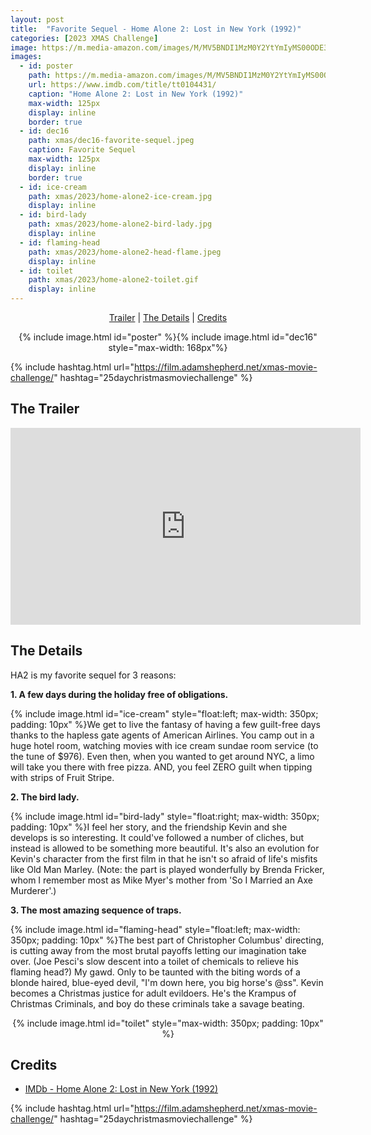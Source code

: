 ```yaml
---
layout: post
title:  "Favorite Sequel - Home Alone 2: Lost in New York (1992)"
categories: [2023 XMAS Challenge]
image: https://m.media-amazon.com/images/M/MV5BNDI1MzM0Y2YtYmIyMS00ODE3LTlhZjEtZTUyNmEzMTNhZWU5XkEyXkFqcGdeQXVyMTQxNzMzNDI@._V1_QL75_UX380_CR0,0,380,562_.jpg
images:
  - id: poster
    path: https://m.media-amazon.com/images/M/MV5BNDI1MzM0Y2YtYmIyMS00ODE3LTlhZjEtZTUyNmEzMTNhZWU5XkEyXkFqcGdeQXVyMTQxNzMzNDI@._V1_QL75_UX380_CR0,0,380,562_.jpg
    url: https://www.imdb.com/title/tt0104431/
    caption: "Home Alone 2: Lost in New York (1992)"
    max-width: 125px
    display: inline
    border: true
  - id: dec16
    path: xmas/dec16-favorite-sequel.jpeg
    caption: Favorite Sequel
    max-width: 125px
    display: inline
    border: true
  - id: ice-cream
    path: xmas/2023/home-alone2-ice-cream.jpg   
    display: inline
  - id: bird-lady
    path: xmas/2023/home-alone2-bird-lady.jpg
    display: inline
  - id: flaming-head
    path: xmas/2023/home-alone2-head-flame.jpeg 
    display: inline
  - id: toilet
    path: xmas/2023/home-alone2-toilet.gif
    display: inline
---
```


<div style="text-align: center">
  <p><a href="#the-trailer">Trailer</a> | <a href="#the-details">The Details</a> | <a href="#credits">Credits</a></p>
  <p>{% include image.html id="poster" %}{% include image.html id="dec16" style="max-width: 168px"%}</p>
</div>

{% include hashtag.html url="https://film.adamshepherd.net/xmas-movie-challenge/" hashtag="25daychristmasmoviechallenge" %}

## The Trailer 

<div style="text-align: center">
  <iframe width="560" height="315" src="https://www.youtube.com/embed/5h9VDUNtoto?si=LoEEGioDFvo5XZK4" title="YouTube video player" frameborder="0" allow="accelerometer; autoplay; clipboard-write; encrypted-media; gyroscope; picture-in-picture; web-share" allowfullscreen></iframe>
</div>


## The Details

HA2 is my favorite sequel for 3 reasons:

**1. A few days during the holiday free of obligations.**

{% include image.html id="ice-cream" style="float:left; max-width: 350px; padding: 10px" %}We get to live the fantasy of having a few guilt-free days thanks to the hapless gate agents of American Airlines. You camp out in a huge hotel room, watching movies with ice cream sundae room service (to the tune of $976). Even then, when you wanted to get around NYC, a limo will take you there with free pizza. AND, you feel ZERO guilt when tipping with strips of Fruit Stripe. 

**2. The bird lady.**

{% include image.html id="bird-lady" style="float:right; max-width: 350px; padding: 10px" %}I feel her story, and the friendship Kevin and she develops is so interesting. It could've followed a number of cliches, but instead is allowed to be something more beautiful.  It's also an evolution for Kevin's character from the first film in that he isn't so afraid of life's misfits like Old Man Marley. (Note: the part is played wonderfully by Brenda Fricker, whom I remember most as Mike Myer's mother from 'So I Married an Axe Murderer'.)

**3. The most amazing sequence of traps.**

{% include image.html id="flaming-head" style="float:left; max-width: 350px; padding: 10px" %}The best part of Christopher Columbus' directing, is cutting away from the most brutal payoffs letting our imagination take over. (Joe Pesci's slow descent into a toilet of chemicals to relieve his flaming head?) My gawd. Only to be taunted with the biting words of a blonde haired, blue-eyed devil, "I'm down here, you big horse's @ss". Kevin becomes a Christmas justice for adult evildoers. He's the Krampus of Christmas Criminals, and boy do these criminals take a savage beating.

<div style="text-align: center">
  {% include image.html id="toilet" style="max-width: 350px; padding: 10px" %}
</div>

## Credits

* [IMDb - Home Alone 2: Lost in New York (1992)](https://www.imdb.com/title/tt0104431/)


{% include hashtag.html url="https://film.adamshepherd.net/xmas-movie-challenge/" hashtag="25daychristmasmoviechallenge" %}

<p>&nbsp;</p>
